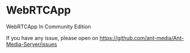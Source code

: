 # WebRTCApp
WebRTCApp In Community Edition

If you have any issue, please open on https://github.com/ant-media/Ant-Media-Server/issues
